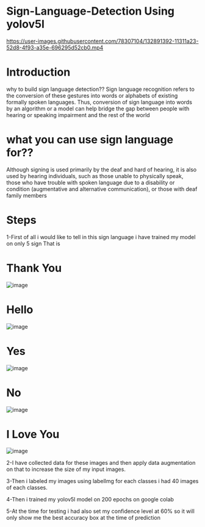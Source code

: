 # Sign-Language-Detection Using yolov5l



https://user-images.githubusercontent.com/78307104/132891392-11311a23-52d8-4f93-a35e-696295d52cb0.mp4




# Introduction

why to build sign language detection??
Sign language recognition refers to the conversion of these gestures into words or alphabets of existing formally spoken languages. Thus, conversion of sign language into words by an algorithm or a model can help bridge the gap between people with hearing or speaking impairment and the rest of the world

# what you can use sign language for??

Although signing is used primarily by the deaf and hard of hearing, it is also used by hearing individuals, such as those unable to physically speak, those who have trouble with spoken language due to a disability or condition (augmentative and alternative communication), or those with deaf family members



# Steps
1-First of all i would like to tell in this sign language i have trained my model on only 5 sign That is
# Thank You
![image](https://user-images.githubusercontent.com/78307104/132890836-984a91c0-610c-4335-bb78-15d93bceba93.png)

# Hello
![image](https://user-images.githubusercontent.com/78307104/132891017-8c69e33c-c444-40c7-a290-b56a12820833.png)

# Yes
![image](https://user-images.githubusercontent.com/78307104/132891077-f4e92b46-58b1-4452-969f-940ddc93ae54.png)

# No
![image](https://user-images.githubusercontent.com/78307104/132891123-8acf0e35-d41d-406a-a703-285ef419f61c.png)

# I Love You
![image](https://user-images.githubusercontent.com/78307104/132891201-658aab41-d7ff-4038-83cf-be68b1b3f072.png)

2-I have collected data for these images and then apply data augmentation on that to increase the size of my input images.

3-Then i labeled my images using labellmg for each classes i had 40 images of each classes.

4-Then i trained my yolov5l model on 200 epochs on google colab 

5-At the time for testing i had also set my confidence level at 60% so it will only show me the best accuracy box at the time of prediction













